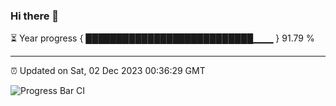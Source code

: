 ### Hi there 👋

⏳ Year progress { ███████████████████████████▁▁▁ } 91.79 %

---

⏰ Updated on Sat, 02 Dec 2023 00:36:29 GMT

![Progress Bar CI](https://github.com/Shyam-Makwana/GitHub-Actions-Demo/workflows/Progress%20Bar%20CI/badge.svg)
